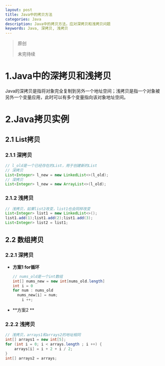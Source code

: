 ```yaml
---
layout: post
title: Java中的拷贝方法
categories: Java
description: Java中的拷贝方法，应对深拷贝和浅拷贝问题
keywords: Java, 深拷贝, 浅拷贝
---
```


> 原创
>
> 未完待续

# 1.Java中的深拷贝和浅拷贝

Java的深拷贝是指将对象完全复制到另外一个地址空间；浅拷贝是指一个对象被另外一个变量应用，此时可以有多个变量指向该对象地址空间。

# 2.Java拷贝实例

## 2.1 List拷贝

### 2.1.1 深拷贝

```java
// l_old是一个已经存在的List，用于创建新的List
// 深拷贝
List<Integer> l_new = new LinkedList<>(l_old);
// 深拷贝
List<Integer> l_new = new ArrayList<>(l_old);
```

### 2.1.2 浅拷贝

```java
// 浅拷贝，如果list2改变，list1也会同样改变
List<Integer> list1 = new LinkedList<>();
list1.add(1);list1.add(2);list1.add(3);
List<Integer> list2 = list1;
```



 ## 2.2 数组拷贝

### 2.2.1 深拷贝

* **方案1 for循环**

  ```java
  // nums_old是一个int数组
  int[] nums_new = new int[nums_old.length]
  int i = 0
  for num : nums_old
  	nums_new[i] = num;
      i ++;
  ```

* **方案2 **

### 2.2.2 浅拷贝

```java
// 浅拷贝，arrays1和arrays2的地址相同
int[] arrays1 = new int[5];
for (int i = 0; i < arrays.length ; i ++) {
    arrays[i] = i + 2 + i / 2;
}
int[] arrays2 = arrays;
```

